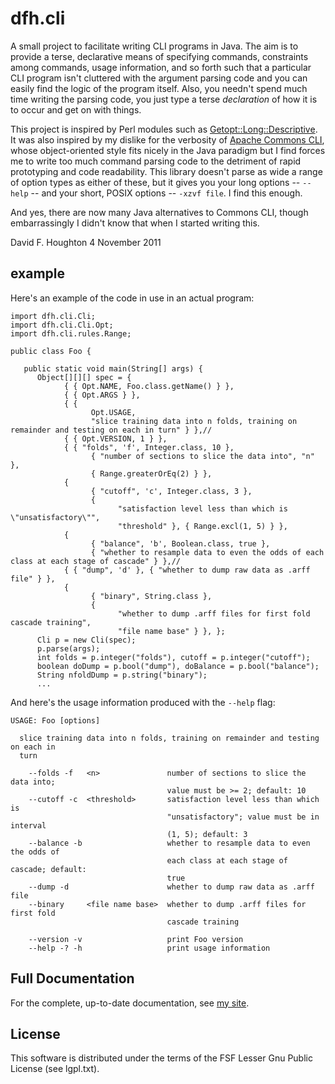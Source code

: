 dfh.cli
=======

A small project to facilitate writing CLI programs in Java. The aim is to provide a terse, declarative means of specifying commands, constraints among commands, usage information, and so forth such that a particular CLI program isn't cluttered with the argument parsing code and you can easily find the logic of the program itself. Also, you needn't spend much time writing the parsing code, you just type a terse *declaration* of how it is to occur and get on with things.

This project is inspired by Perl modules such as [Getopt::Long::Descriptive][getoptlong]. It was also inspired by my dislike for the verbosity of [Apache Commons CLI][commonscli], whose object-oriented style fits nicely in the Java paradigm but I find forces me to write too much command parsing code to the detriment of rapid prototyping and code readability. This library doesn't parse as wide a range of option types as either of these, but it gives you your long options -- `--help` -- and your short, POSIX options -- `-xzvf file`. I find this enough.

And yes, there are now many Java alternatives to Commons CLI, though embarrassingly I didn't know that when I started writing this.

David F. Houghton
4 November 2011

example
-------

Here's an example of the code in use in an actual program:

    import dfh.cli.Cli;
    import dfh.cli.Cli.Opt;
    import dfh.cli.rules.Range;

    public class Foo {

       public static void main(String[] args) {
          Object[][][] spec = {
                { { Opt.NAME, Foo.class.getName() } },
                { { Opt.ARGS } },
                { {             
                      Opt.USAGE,                
                      "slice training data into n folds, training on remainder and testing on each in turn" } },//
                { { Opt.VERSION, 1 } },
                { { "folds", 'f', Integer.class, 10 },
                      { "number of sections to slice the data into", "n" },
                      { Range.greaterOrEq(2) } },
                {               
                      { "cutoff", 'c', Integer.class, 3 },
                      {                         
                            "satisfaction level less than which is \"unsatisfactory\"",
                            "threshold" }, { Range.excl(1, 5) } },
                {               
                      { "balance", 'b', Boolean.class, true },
                      { "whether to resample data to even the odds of each class at each stage of cascade" } },//
                { { "dump", 'd' }, { "whether to dump raw data as .arff file" } },
                {               
                      { "binary", String.class },
                      {                         
                            "whether to dump .arff files for first fold cascade training",
                            "file name base" } }, };            
          Cli p = new Cli(spec);
          p.parse(args);
          int folds = p.integer("folds"), cutoff = p.integer("cutoff");
          boolean doDump = p.bool("dump"), doBalance = p.bool("balance");
          String nfoldDump = p.string("binary");
          ...

And here's the usage information produced with the `--help` flag:

    USAGE: Foo [options]

      slice training data into n folds, training on remainder and testing on each in
      turn

        --folds -f   <n>               number of sections to slice the data into;
                                       value must be >= 2; default: 10
        --cutoff -c  <threshold>       satisfaction level less than which is
                                       "unsatisfactory"; value must be in interval
                                       (1, 5); default: 3
        --balance -b                   whether to resample data to even the odds of
                                       each class at each stage of cascade; default:
                                       true
        --dump -d                      whether to dump raw data as .arff file
        --binary     <file name base>  whether to dump .arff files for first fold
                                       cascade training

        --version -v                   print Foo version
        --help -? -h                   print usage information

Full Documentation
------------------

For the complete, up-to-date documentation, see [my site][docs].

License
-------
This software is distributed under the terms of the FSF Lesser Gnu
Public License (see lgpl.txt).

[getoptlong]: https://metacpan.org/module/Getopt::Long::Descriptive
[commonscli]: http://commons.apache.org/cli/
[docs]: http://dfhoughton.org/cli/
